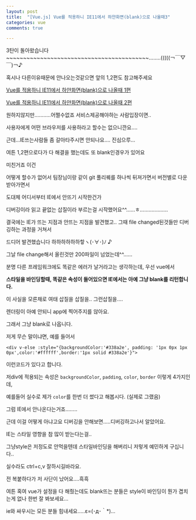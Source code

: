 ```yaml
---
layout: post
title:  "[Vue.js] Vue를 적용하니 IE11에서 하얀화면(blank)으로 나올때3"
categories: vue 
comments: true

---
```






3탄이 돌아왔습니다~~~~~~~~~~~~~~~~~~~~~~~~~~~~~~~~~~~~~~~~~~........(((((￢￣▽￣)￢♪

혹시나 다른이유때문에 안나오는것같으면 앞의 1,2편도 참고해주세요

[Vue를 적용하니 IE11에서 하얀화면(blank)으로 나올때 1편](https://soraji.github.io/vue/2019/12/05/IE11blankVuejs/)

[Vue를 적용하니 IE11에서 하얀화면(blank)으로 나올때 2편](https://soraji.github.io/vue/2020/06/25/vueIEBlank2/)





원하지않지만...........어쩔수없죠 서비스제공해야하는 사람입장이면..

사용자에게 어떤 브라우저를 사용하라고 할수는 없으니깐요....

근데...IE쓰는사람들 좀 갈아타주시면 안되나요.... 진심으루...



여튼 1,2편으로다가 다 해결을 했는데도 또 blank인경우가 있어요

미친거죠 이건

어떻게 할수가 없어서 팀장님이랑 같이 git 풀리퀘를 하나씩 뒤져가면서 버전별로 다운받아가면서 

도대체 어디서부터 IE에서 안뜨기 시작한건가 

디버깅이라 읽고 끝없는 삽질이라 부르는걸 시작했어요^^......ㅎ...................





결국에는 IE가 뜨는 지점과 안뜨는 지점을 발견했고.. 그때 file changed된것들만 디버깅하는 과정을 거쳐서 

드디어 발견했습니다 하하하하하하핳ヽ(･∀･)ﾉ ♪

그날 file change해서 올린것만 200파일이 넘었는데^^......







분명 다른 프레임워크에도 똑같은 에러가 날거라고는 생각하는데, 우선 vue에서

**스타일을 바인딩할때, 똑같은 속성이 들어있으면 IE에서는 아예 그냥 blank를 리턴합니다.**

이 사실을 모른채로 여태 삽질을 삽질을.. 그런삽질을....

렌더링이 아예 안되니 app에 찍어주지를 않아요.

그래서 그냥 blank로 나옵니다.



저게 무슨 말이냐면, 예를 들어서

```vue
<div v-else :style="{backgroundColor:'#338a2e', padding: '1px 0px 1px 0px',color:'#ffffff',border:'1px solid #338a2e'}">
```

이런코드가 있다고 합니다.

저div에 적용되는 속성은 `backgroundColor`, `padding`, `color`, `border` 이렇게 4가지인데, 

예를들어 실수로 제가 `color`를 한번 더 썼다고 해봅시다. (실제로 그랬음)

그럼 IE에서 안나온다는거죠........



근데 이걸 어떻게 아냐고요 디버깅을 안해보면.....디버깅하고나서 알았어요. 

IE는 스타일 영향을 참 많이 받는다는걸.. 

그냥style은 저정도로 안먹을텐데 스타일바인딩을 해버리니 저렇게 예민하게 구십니다..

실수라도 ctrl+c,v 잘하시길바라요.

전 복붙하다가 저 사단이 났어요....흑흑



여튼 혹여 vue가 설정을 다 해줬는데도 blank뜨는 분들은 style이 바인딩이 뭔가 겹치는게 없나 한번 잘 봐보세요...

ie와 싸우시는 모든 분들 힘내세요.....ε=(･д･｀*)…







